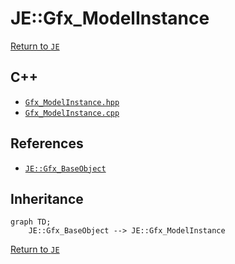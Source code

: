 # JE::Gfx_ModelInstance

[Return to `JE`](/docs/je.md)

## C++

- [`Gfx_ModelInstance.hpp`](/src/je/Gfx_ModelInstance.hpp)
- [`Gfx_ModelInstance.cpp`](/src/je/Gfx_ModelInstance.cpp)

## References

- [`JE::Gfx_BaseObject`](/docs/je/Gfx_BaseObject.md)

## Inheritance

```mermaid
graph TD;
    JE::Gfx_BaseObject --> JE::Gfx_ModelInstance
```

[Return to `JE`](/docs/je.md)